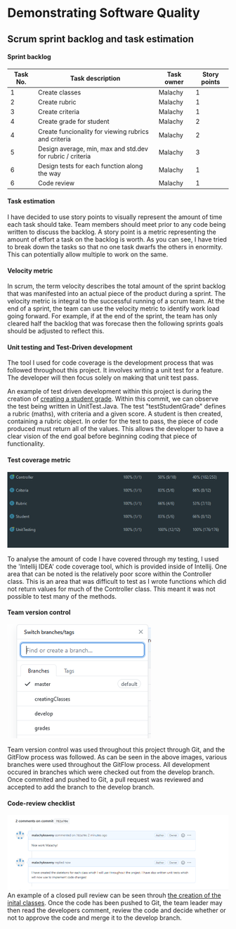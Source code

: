 # Demonstrating Software Quality

## Scrum sprint backlog and task estimation

#### Sprint backlog
| Task No. | Task description | Task owner | Story points |
| ----------- | ----------- | ----------- | ----------- |
| 1 | Create classes| Malachy | 1 |
| 2 | Create rubric| Malachy | 1 |
| 3 | Create criteria | Malachy | 1 | 
| 4 | Create grade for student | Malachy | 2 | 
| 4 | Create funcionality for viewing rubrics and criteria | Malachy | 2 | 
| 5 | Design average, min, max and std.dev for rubric / criteria| Malachy | 3 | 
| 6 | Design tests for each function along the way | Malachy | 1 | 
| 6 | Code review | Malachy | 1 | 

#### Task estimation
<p>I have decided to use story points to visually represent the amount of time each task should take.
 Team members should meet prior to any code being written to discuss the backlog. A story point is
 a metric representing the amount of effort a task on the backlog is worth. As you can see, I have 
 tried to break down the tasks so that no one task dwarfs the others in enormity. This can 
 potentially allow multiple to work on the same.</p>
 
 #### Velocity metric
 <p>In scrum, the term velocity describes the total amount of the sprint backlog that was manifested
 into an actual piece of the product during a sprint. The velocity metric is integral to the 
 successful running of a scrum team. At the end of a sprint, the team can use the velocity metric 
 to identify work load going forward. For example, if at the end of the sprint, the team has only 
 cleared half the backlog that was forecase then the following sprints goals should be adjusted
 to reflect this.</p>
 
 #### Unit testing and Test-Driven development
 <p>The tool I used for code coverage is the development process that was followed throughout this
 project. It involves writing a unit test for a feature. The developer will then focus solely on 
 making that unit test pass.</p>
 
 An example of test driven development within this project is during the creation of [creating a student grade](https://github.com/malachykeaveny/SQA_CA_2_2021/commit/bec9e589d6a5072aa8eba4c480b9ed78fdab64df).
 Within this commit, we can observe the test being written in UnitTest.Java. The test "testStudentGrade" 
 defines a rubric (maths), with criteria and a given score. A student is then created, containing 
  a rubric object. In order for the test to pass, the piece of code produced must return all of the 
  values. This allows the developer to have a clear vision of the end goal before beginning coding that
  piece of functionality.
  
   #### Test coverage metric
   ![code coverage image](./images/coverage-report.png)
    <p>To analyse the amount of code I have covered through my testing, I used the
   'Intellij IDEA' code coverage tool, which is provided inside of Intellij. One area that can be noted
   is the relatively poor score within the Controller class. This is an area that was difficult to
   test as I wrote functions which did not return values for much of the Controller class. This meant 
   it was not possible to test many of the methods. </p>
   
   #### Team version control
   ![Git branches used](./images/gitBranches.png)
   <p>Team version control was used throughout this project through Git, and the GitFlow process was
   followed. As can be seen in the above images, various branches were used throughout the GitFlow 
   process. All development occured in branches which were checked out from the develop branch.
   Once commited and pushed to Git, a pull request was reviewed and accepted to add the branch to the
    develop branch.</p>
   
   #### Code-review checklist
   ![Pull request comment](./images/pullRequestComment.png)
   An example of a closed pull review can be seen throuh [the creation of the inital classes](https://github.com/malachykeaveny/SQA_CA_2_2021/commit/782a70e171264ada11019c23ebe0d66c44b4a416).
   Once the code has been pushed to Git, the team leader may then read the developers comment, review the 
   code and decide whether or not to approve the code and merge it to the develop branch.
